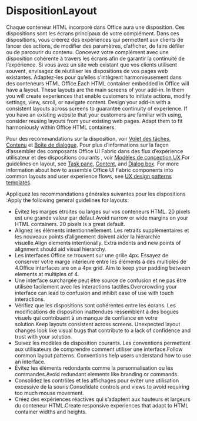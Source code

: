 # <a name="layout"></a><span data-ttu-id="e88ce-101">Disposition</span><span class="sxs-lookup"><span data-stu-id="e88ce-101">Layout</span></span>
<span data-ttu-id="e88ce-p101">Chaque conteneur HTML incorporé dans Office aura une disposition. Ces dispositions sont les écrans principaux de votre complément. Dans ces dispositions, vous créerez des expériences qui permettent aux clients de lancer des actions, de modifier des paramètres, d’afficher, de faire défiler ou de parcourir du contenu. Concevez votre complément avec une disposition cohérente à travers les écrans afin de garantir la continuité de l’expérience. Si vous avez un site web existant que vos clients utilisent souvent, envisagez de réutiliser les dispositions de vos pages web existantes. Adaptez-les pour qu’elles s’intègrent harmonieusement dans des conteneurs HTML Office.</span><span class="sxs-lookup"><span data-stu-id="e88ce-p101">Each HTML container embedded in Office will have a layout. These layouts are the main screens of your add-in. In them you will create experiences that enable customers to initiate actions, modify settings, view, scroll, or navigate content. Design your add-in with a consistent layouts across screens to guarantee continuity of experience. If you have an existing website that your customers are familiar with using, consider reusing layouts from your existing web pages. Adapt them to fit harmoniously within Office HTML containers.</span></span>

<span data-ttu-id="e88ce-p102">Pour des recommandations sur la disposition, voir [Volet des tâches](task-pane-add-ins.md), [Contenu](content-add-ins.md) et [Boîte de dialogue](dialog-boxes.md). Pour plus d’informations sur la façon d’assembler des composants Office UI Fabric dans des flux d’expérience utilisateur et des dispositions courants , voir [Modèles de conception UX](ux-design-pattern-templates.md).</span><span class="sxs-lookup"><span data-stu-id="e88ce-p102">For guidelines on layout, see [Task pane](task-pane-add-ins.md), [Content](content-add-ins.md), and [Dialog box](dialog-boxes.md). For more information about how to assemble Office UI Fabric components into common layouts and user experience flows, see [UX design patterns templates](ux-design-pattern-templates.md).</span></span>

<span data-ttu-id="e88ce-110">Appliquez les recommandations générales suivantes pour les dispositions :</span><span class="sxs-lookup"><span data-stu-id="e88ce-110">Apply the following general guidelines for layouts:</span></span>

*   <span data-ttu-id="e88ce-p103">Évitez les marges étroites ou larges sur vos conteneurs HTML. 20 pixels est une grande valeur par défaut.</span><span class="sxs-lookup"><span data-stu-id="e88ce-p103">Avoid narrow or wide margins on your HTML containers. 20 pixels is a great default.</span></span>
*   <span data-ttu-id="e88ce-p104">Alignez les éléments intentionnellement. Les retraits supplémentaires et les nouveaux points d’alignement doivent aider la hiérarchie visuelle.</span><span class="sxs-lookup"><span data-stu-id="e88ce-p104">Align elements intentionally. Extra indents and new points of alignment should aid visual hierarchy.</span></span>
*   <span data-ttu-id="e88ce-p105">Les interfaces Office se trouvent sur une grille 4px. Essayez de conserver votre marge intérieure entre les éléments à des multiples de 4.</span><span class="sxs-lookup"><span data-stu-id="e88ce-p105">Office interfaces are on a 4px grid. Aim to keep your padding between elements at multiples of 4.</span></span>
*   <span data-ttu-id="e88ce-117">Une interface surchargée peut être source de confusion et ne pas être utilisée facilement avec les interactions tactiles.</span><span class="sxs-lookup"><span data-stu-id="e88ce-117">Overcrowding your interface can lead to confusion and inhibit ease of use with touch interactions.</span></span>
*   <span data-ttu-id="e88ce-p106">Vérifiez que les dispositions sont cohérentes entre les écrans. Les modifications de disposition inattendues ressemblent à des bogues visuels qui contribuent à un manque de confiance en votre solution.</span><span class="sxs-lookup"><span data-stu-id="e88ce-p106">Keep layouts consistent across screens. Unexpected layout changes look like visual bugs that contribute to a lack of confidence and trust with your solution.</span></span>
*   <span data-ttu-id="e88ce-p107">Suivez les modèles de disposition courants. Les conventions permettent aux utilisateurs de comprendre comment utiliser une interface.</span><span class="sxs-lookup"><span data-stu-id="e88ce-p107">Follow common layout patterns. Conventions help users understand how to use an interface.</span></span>
*   <span data-ttu-id="e88ce-122">Évitez les éléments redondants comme la personnalisation ou les commandes.</span><span class="sxs-lookup"><span data-stu-id="e88ce-122">Avoid redundant elements like branding or commands.</span></span>
*   <span data-ttu-id="e88ce-123">Consolidez les contrôles et les affichages pour éviter une utilisation excessive de la souris.</span><span class="sxs-lookup"><span data-stu-id="e88ce-123">Consolidate controls and views to avoid requiring too much mouse movement.</span></span>
*   <span data-ttu-id="e88ce-124">Créez des expériences réactives qui s’adaptent aux hauteurs et largeurs du conteneur HTML.</span><span class="sxs-lookup"><span data-stu-id="e88ce-124">Create responsive experiences that adapt to HTML container widths and heights.</span></span>